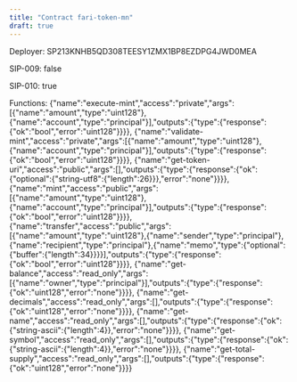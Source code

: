 ```yaml
---
title: "Contract fari-token-mn"
draft: true
---
```

Deployer: SP213KNHB5QD308TEESY1ZMX1BP8EZDPG4JWD0MEA

SIP-009: false

SIP-010: true

Functions:
{"name":"execute-mint","access":"private","args":[{"name":"amount","type":"uint128"},{"name":"account","type":"principal"}],"outputs":{"type":{"response":{"ok":"bool","error":"uint128"}}}}, {"name":"validate-mint","access":"private","args":[{"name":"amount","type":"uint128"},{"name":"account","type":"principal"}],"outputs":{"type":{"response":{"ok":"bool","error":"uint128"}}}}, {"name":"get-token-uri","access":"public","args":[],"outputs":{"type":{"response":{"ok":{"optional":{"string-utf8":{"length":26}}},"error":"none"}}}}, {"name":"mint","access":"public","args":[{"name":"amount","type":"uint128"},{"name":"account","type":"principal"}],"outputs":{"type":{"response":{"ok":"bool","error":"uint128"}}}}, {"name":"transfer","access":"public","args":[{"name":"amount","type":"uint128"},{"name":"sender","type":"principal"},{"name":"recipient","type":"principal"},{"name":"memo","type":{"optional":{"buffer":{"length":34}}}}],"outputs":{"type":{"response":{"ok":"bool","error":"uint128"}}}}, {"name":"get-balance","access":"read_only","args":[{"name":"owner","type":"principal"}],"outputs":{"type":{"response":{"ok":"uint128","error":"none"}}}}, {"name":"get-decimals","access":"read_only","args":[],"outputs":{"type":{"response":{"ok":"uint128","error":"none"}}}}, {"name":"get-name","access":"read_only","args":[],"outputs":{"type":{"response":{"ok":{"string-ascii":{"length":4}},"error":"none"}}}}, {"name":"get-symbol","access":"read_only","args":[],"outputs":{"type":{"response":{"ok":{"string-ascii":{"length":4}},"error":"none"}}}}, {"name":"get-total-supply","access":"read_only","args":[],"outputs":{"type":{"response":{"ok":"uint128","error":"none"}}}}
